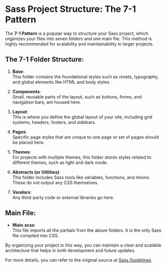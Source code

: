 # Sass Project Structure: The 7-1 Pattern

The **7-1 Pattern** is a popular way to structure your Sass project, which organizes your files into seven folders and one main file. This method is highly recommended for scalability and maintainability in larger projects.

## The 7-1 Folder Structure:

1. **Base**:  
   This folder contains the foundational styles such as resets, typography, and global elements like HTML and body styles.

2. **Components**:  
   Small, reusable parts of the layout, such as buttons, forms, and navigation bars, are housed here.

3. **Layout**:  
   This is where you define the global layout of your site, including grid systems, headers, footers, and sidebars.

4. **Pages**:  
   Specific page styles that are unique to one page or set of pages should be placed here.

5. **Themes**:  
   For projects with multiple themes, this folder stores styles related to different themes, such as light and dark mode.

6. **Abstracts (or Utilities)**:  
   This folder includes Sass tools like variables, functions, and mixins. These do not output any CSS themselves.

7. **Vendors**:  
   Any third-party code or external libraries go here.

## Main File:

- **Main.scss**:  
  This file imports all the partials from the above folders. It is the only Sass file compiled into CSS.

By organizing your project in this way, you can maintain a clear and scalable architecture that helps in both development and future updates.

For more details, you can refer to the original source at [Sass Guidelines](https://sass-guidelin.es/).
